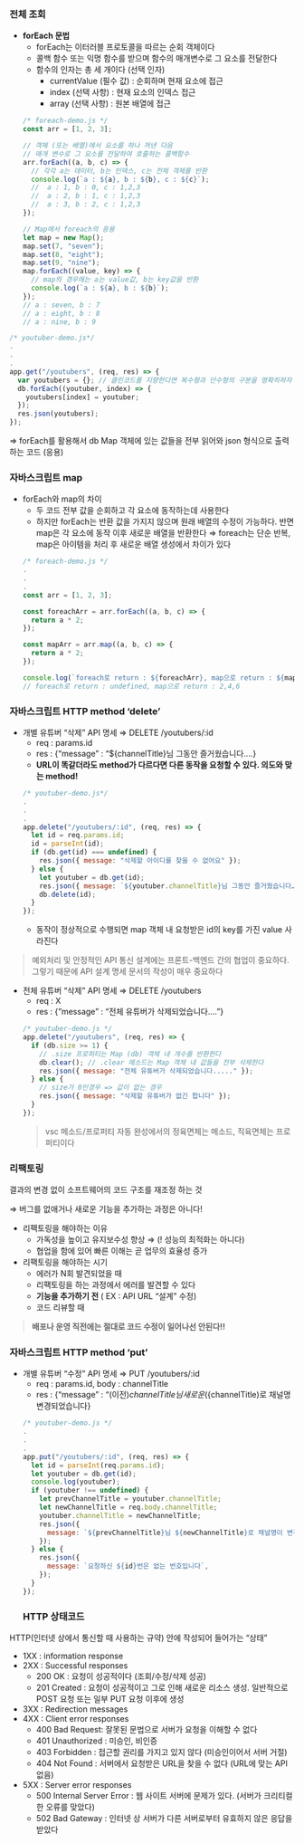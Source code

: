 ### 전체 조회

- **forEach 문법**
  - forEach는 이터러블 프로토콜을 따르는 순회 객체이다
  - 콜백 함수 또는 익명 함수를 받으며 함수의 매개변수로 그 요소를 전달한다
  - 함수의 인자는 총 세 개이다 (선택 인자)
    - currentValue (필수 값) : 순회하며 현재 요소에 접근
    - index (선택 사항) : 현재 요소의 인덱스 접근
    - array (선택 사항) : 원본 배열에 접근
  ```jsx
  /* foreach-demo.js */
  const arr = [1, 2, 3];

  // 객체 (또는 배열)에서 요소를 하나 꺼낸 다음
  // 매개 변수로 그 요소를 전달하여 호출하는 콜백함수
  arr.forEach((a, b, c) => {
    // 각각 a는 데이터, b는 인덱스, c는 전체 객체를 반환
    console.log(`a : ${a}, b : ${b}, c : ${c}`);
    //  a : 1, b : 0, c : 1,2,3
    //  a : 2, b : 1, c : 1,2,3
    //  a : 3, b : 2, c : 1,2,3
  });

  // Map에서 foreach의 응용
  let map = new Map();
  map.set(7, "seven");
  map.set(8, "eight");
  map.set(9, "nine");
  map.forEach((value, key) => {
    // map의 경우에는 a는 value값, b는 key값을 반환
    console.log(`a : ${a}, b : ${b}`);
  });
  // a : seven, b : 7
  // a : eight, b : 8
  // a : nine, b : 9
  ```

```jsx
/* youtuber-demo.js*/
.
.
.
app.get("/youtubers", (req, res) => {
  var youtubers = {}; // 클린코드를 지향한다면 복수형과 단수형의 구분을 명확히하자
  db.forEach((youtuber, index) => {
    youtubers[index] = youtuber;
  });
  res.json(youtubers);
});
```

⇒ forEach를 활용해서 db Map 객체에 있는 값들을 전부 읽어와 json 형식으로 출력하는 코드 (응용)

### 자바스크립트 map

- forEach와 map의 차이
  - 두 코드 전부 값을 순회하고 각 요소에 동작하는데 사용한다
  - 하지만 forEach는 반환 값을 가지지 않으며 원래 배열의 수정이 가능하다. 반면 map은 각 요소에 동작 이후 새로운 배열을 반환한다
  ⇒ foreach는 단순 반복, map은 아이템을 처리 후 새로운 배열 생성에서 차이가 있다
  ```jsx
  /* foreach-demo.js */
  .
  .
  .
  const arr = [1, 2, 3];

  const foreachArr = arr.forEach((a, b, c) => {
    return a * 2;
  });

  const mapArr = arr.map((a, b, c) => {
    return a * 2;
  });

  console.log(`foreach로 return : ${foreachArr}, map으로 return : ${mapArr}`);
  // foreach로 return : undefined, map으로 return : 2,4,6
  ```

### 자바스크립트 HTTP method ‘delete’

- 개별 유튜버 “삭제” API 명세 ⇒ DELETE /youtubers/:id
  - req : params.id
  - res : {“message” : “${channelTitle}님 그동안 즐거웠습니다….}
  - **URL이 똑같더라도 method가 다르다면 다른 동작을 요청할 수 있다. 의도와 맞는 method!**
  ```jsx
  /* youtuber-demo.js*/
  .
  .
  .
  app.delete("/youtubers/:id", (req, res) => {
    let id = req.params.id;
    id = parseInt(id);
    if (db.get(id) === undefined) {
      res.json({ message: "삭제할 아이디를 찾을 수 없어요" });
    } else {
      let youtuber = db.get(id);
      res.json({ message: `${youtuber.channelTitle}님 그동안 즐거웠습니다…` });
      db.delete(id);
    }
  });
  ```
  - 동작이 정상적으로 수행되면 map 객체 내 요청받은 id의 key를 가진 value 사라진다

> 예외처리 및 안정적인 API 통신 설계에는 프론트-백엔드 간의 협업이 중요하다. 그렇기 때문에 API 설계 명세 문서의 작성이 매우 중요하다

- 전체 유튜버 “삭제” API 명세 ⇒ DELETE /youtubers
  - req : X
  - res : {”message” : “전체 유튜버가 삭제되었습니다….”}
  ```jsx
  /* youtuber-demo.js */
  app.delete("/youtubers", (req, res) => {
    if (db.size >= 1) {
      // .size 프로퍼티는 Map (db) 객체 내 개수를 반환한다
      db.clear(); // .clear 메소드는 Map 객체 내 값들을 전부 삭제한다
      res.json({ message: "전체 유튜버가 삭제되었습니다....." });
    } else {
      // size가 0인경우 => 값이 없는 경우
      res.json({ message: "삭제할 유튜버가 없긴 합니다" });
    }
  });
  ```
  > vsc 메소드/프로퍼티 자동 완성에서의 정육면체는 메소드, 직육면체는 프로퍼티이다

### 리팩토링

결과의 변경 없이 소프트웨어의 코드 구조를 재조정 하는 것

⇒ 버그를 없애거나 새로운 기능을 추가하는 과정은 아니다!

- 리팩토링을 해야하는 이유
  - 가독성을 높이고 유지보수성 향상 ⇒ (! 성능의 최적화는 아니다)
  - 협업을 함에 있어 빠른 이해는 곧 업무의 효율성 증가
- 리팩토링을 해야하는 시기
  - 에러가 N회 발견되었을 때
  - 리팩토링을 하는 과정에서 에러를 발견할 수 있다
  - **기능을 추가하기 전** ( EX : API URL “설계” 수정)
  - 코드 리뷰할 때

> **배포나 운영 직전에는 절대로 코드 수정이 일어나선 안된다!!**

### 자바스크립트 HTTP method ‘put’

- 개별 유튜버 “수정” API 명세 ⇒ PUT /youtubers/:id
  - req : params.id, body : channelTitle
  - res : {“message” : “(이전)${channelTitle}님 새로운(${channelTitle)로 채널명 변경되었습니다}
  ```jsx
  /* youtuber-demo.js */
  .
  .
  .
  app.put("/youtubers/:id", (req, res) => {
    let id = parseInt(req.params.id);
    let youtuber = db.get(id);
    console.log(youtuber);
    if (youtuber !== undefined) {
      let prevChannelTitle = youtuber.channelTitle;
      let newChannelTitle = req.body.channelTitle;
      youtuber.channelTitle = newChannelTitle;
      res.json({
        message: `${prevChannelTitle}님 ${newChannelTitle}로 채널명이 변경되었습니다!`,
      });
    } else {
      res.json({
        message: `요청하신 ${id}번은 없는 번호입니다`,
      });
    }
  });

  ```
  ### HTTP 상태코드

HTTP(인터넷 상에서 통신할 때 사용하는 규약) 안에 작성되어 들어가는 “상태”

- 1XX : information response
- 2XX : Successful responses
  - 200 OK : 요청이 성공적이다 (조회/수정/삭제 성공)
  - 201 Created : 요청이 성공적이고 그로 인해 새로운 리소스 생성. 일반적으로 POST 요청 또는 일부 PUT 요청 이후에 생성
- 3XX : Redirection messages
- 4XX : Client error responses
  - 400 Bad Request: 잘못된 문법으로 서버가 요청을 이해할 수 없다
  - 401 Unauthorized : 미승인, 비인증
  - 403 Forbidden : 접근할 권리를 가지고 있지 않다 (미승인이어서 서버 거절)
  - 404 Not Found : 서버에서 요청받은 URL을 찾을 수 없다 (URL에 맞는 API없음)
- 5XX : Server error responses
  - 500 Internal Server Error : 웹 사이트 서버에 문제가 있다. (서버가 크리티컬한 오류를 맞았다)
  - 502 Bad Gateway : 인터넷 상 서버가 다른 서버로부터 유효하지 않은 응답을 받았다
